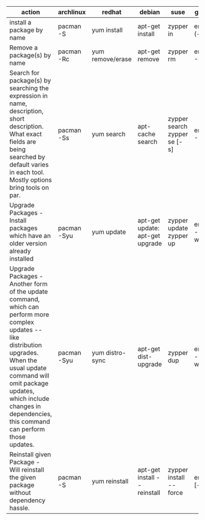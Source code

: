 action | archlinux | redhat | debian | suse | gentoo | voidlinux
-------|-----------|--------|-----------|--------|------|--------
install a package by name | pacman -S | yum install | apt-get install | zypper in | emerge (-a) | xbps-install
Remove a package(s) by name | pacman -Rc | yum remove/erase | apt-get remove | zypper rm | emerge -C | xbps-remove
Search for package(s) by searching the expression in name, description, short description. What exact fields are being searched by default varies in each tool. Mostly options bring tools on par. | pacman -Ss| yum search | apt-cache search| zypper search   zypper se [-s]| emerge -S |xbps-query -Rs
Upgrade Packages - Install packages which have an older version already installed | pacman -Syu| yum update | apt-get update: apt-get upgrade| zypper update   zypper up| emerge -u world |xbps-install -Syu
Upgrade Packages - Another form of the update command, which can perform more complex updates -- like distribution upgrades. When the usual update command will omit package updates, which include changes in dependencies, this command can perform those updates. |pacman -Syu|yum distro-sync |apt-get dist-upgrade|zypper dup|emerge -uDN world|xbps-install -Syu
Reinstall given Package - Will reinstall the given package without dependency hassle. | pacman -S|yum reinstall|apt-get install --reinstall|zypper install --force|emerge [-a]|xbps-install -f

